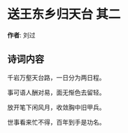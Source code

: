 # 送王东乡归天台  其二

**作者**: 刘过

## 诗词内容

千岩万壑天台路，一日分为两日程。

事可语人酬对易，面无惭色去留轻。

放开笔下闲风月，收敛胸中旧甲兵。

世事看来忙不得，百年到手是功名。

